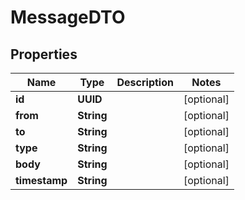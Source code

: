 

# MessageDTO


## Properties

| Name | Type | Description | Notes |
|------------ | ------------- | ------------- | -------------|
|**id** | **UUID** |  |  [optional] |
|**from** | **String** |  |  [optional] |
|**to** | **String** |  |  [optional] |
|**type** | **String** |  |  [optional] |
|**body** | **String** |  |  [optional] |
|**timestamp** | **String** |  |  [optional] |



